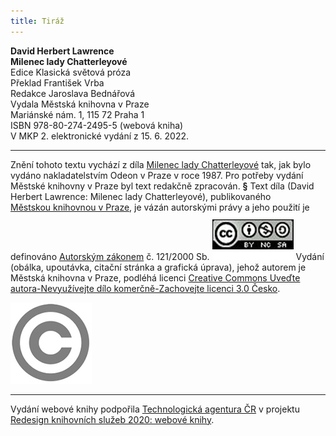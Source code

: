 ```yaml
---
title: Tiráž
---
```


**David Herbert Lawrence    
Milenec lady Chatterleyové**  
Edice Klasická světová próza  
Překlad František Vrba  
Redakce Jaroslava Bednářová  
Vydala Městská knihovna v Praze  
Mariánské nám. 1, 115 72 Praha 1  
ISBN 978-80-274-2495-5 (webová kniha)  
V MKP 2. elektronické vydání z 15. 6. 2022.

***

Znění tohoto textu vychází z díla [Milenec lady Chatterleyové](https://search.mlp.cz/cz/titul/milenec-lady-chatterleyove/18519/) tak, jak bylo vydáno nakladatelstvím Odeon v Praze v roce 1987. Pro potřeby vydání Městské knihovny v Praze byl text redakčně zpracován.
**§**
Text díla (David Herbert Lawrence: Milenec lady Chatterleyové), publikovaného [Městskou knihovnou v Praze](https://www.mlp.cz/cz/), je vázán autorskými právy a jeho použití je definováno [Autorským zákonem](https://www.mkcr.cz/predpisy-zakonu-709.html) č. 121/2000 Sb.
[![image001.jpg](./resources/image001_fmt.jpeg)](https://creativecommons.org/licenses/by-nc-sa/3.0/cz/)
Vydání (obálka, upoutávka, citační stránka a grafická úprava), jehož autorem je Městská knihovna v Praze, podléhá licenci [Creative Commons Uveďte autora-Nevyužívejte dílo komerčně-Zachovejte licenci 3.0 Česko](https://creativecommons.org/licenses/by-nc-sa/3.0/cz/).
  
  
![image002.jpg](./resources/image002_fmt.jpeg)

***

Vydání webové knihy podpořila [Technologická agentura ČR](https://www.tacr.cz/) v projektu [Redesign knihovních služeb 2020: webové knihy](https://starfos.tacr.cz/cs/project/TL04000391).